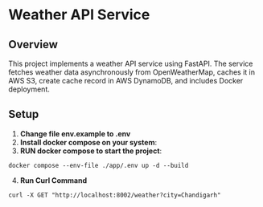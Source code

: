 # Weather API Service

## Overview

This project implements a weather API service using FastAPI. The service fetches weather data asynchronously from OpenWeatherMap, caches it in AWS S3, create cache record in AWS DynamoDB, and includes Docker deployment.

## Setup

1. **Change file env.example to .env**
2. **Install docker compose on your system**:
3. **RUN docker compose to start the project**:

  ```
  docker compose --env-file ./app/.env up -d --build
  ```

4. **Run Curl Command**

```
curl -X GET "http://localhost:8002/weather?city=Chandigarh"
```